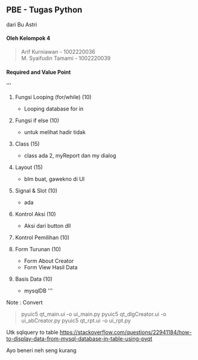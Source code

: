 ## PBE - Tugas Python
dari Bu Astri

#### Oleh Kelompok 4  
> Arif Kurniawan - 1002220036   
> M. Syaifudin Tamami - 1002220039

#### Required and Value Point
'''
1. Fungsi Looping (for/while) (10)
    - Looping database for in
2. Fungsi if else (10)
    - untuk melihat hadir tidak
3. Class (15)
    - class ada 2, myReport dan my dialog
4. Layout (15)
    - blm buat, gawekno di UI
5. Signal & Slot (10)
    - ada
6. Kontrol Aksi (10)
    - Aksi dari button dll

7. Kontrol Pemilihan (10)
8. Form Turunan (10)
    - Form About Creator
    - Form View Hasil Data
9. Basis Data (10)
    - mysqlDB
'''

Note :
Convert
> pyuic5 qt_main.ui -o ui_main.py
> pyuic5 qt_dlgCreator.ui -o ui_abCreator.py
> pyuic5 qt_rpt.ui -o ui_rpt.py

Utk sqlquery to table
https://stackoverflow.com/questions/22941184/how-to-display-data-from-mysql-database-in-table-using-pyqt

Ayo beneri neh seng kurang
